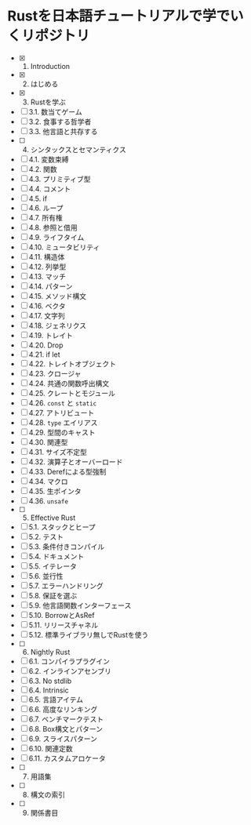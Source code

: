 # Rustを日本語チュートリアルで学でいくリポジトリ
- [x] 1. Introduction
- [x] 2. はじめる
- [x] 3. Rustを学ぶ
- [ ] 3.1. 数当てゲーム
- [ ] 3.2. 食事する哲学者
- [ ] 3.3. 他言語と共存する
- [ ] 4. シンタックスとセマンティクス
- [ ] 4.1. 変数束縛
- [ ] 4.2. 関数
- [ ] 4.3. プリミティブ型
- [ ] 4.4. コメント
- [ ] 4.5. if
- [ ] 4.6. ループ
- [ ] 4.7. 所有権
- [ ] 4.8. 参照と借用
- [ ] 4.9. ライフタイム
- [ ] 4.10. ミュータビリティ
- [ ] 4.11. 構造体
- [ ] 4.12. 列挙型
- [ ] 4.13. マッチ
- [ ] 4.14. パターン
- [ ] 4.15. メソッド構文
- [ ] 4.16. ベクタ
- [ ] 4.17. 文字列
- [ ] 4.18. ジェネリクス
- [ ] 4.19. トレイト
- [ ] 4.20. Drop
- [ ] 4.21. if let
- [ ] 4.22. トレイトオブジェクト
- [ ] 4.23. クロージャ
- [ ] 4.24. 共通の関数呼出構文
- [ ] 4.25. クレートとモジュール
- [ ] 4.26. `const` と `static`
- [ ] 4.27. アトリビュート
- [ ] 4.28. `type` エイリアス
- [ ] 4.29. 型間のキャスト
- [ ] 4.30. 関連型
- [ ] 4.31. サイズ不定型
- [ ] 4.32. 演算子とオーバーロード
- [ ] 4.33. Derefによる型強制
- [ ] 4.34. マクロ
- [ ] 4.35. 生ポインタ
- [ ] 4.36. `unsafe`
- [ ] 5. Effective Rust
- [ ] 5.1. スタックとヒープ
- [ ] 5.2. テスト
- [ ] 5.3. 条件付きコンパイル
- [ ] 5.4. ドキュメント
- [ ] 5.5. イテレータ
- [ ] 5.6. 並行性
- [ ] 5.7. エラーハンドリング
- [ ] 5.8. 保証を選ぶ
- [ ] 5.9. 他言語関数インターフェース
- [ ] 5.10. BorrowとAsRef
- [ ] 5.11. リリースチャネル
- [ ] 5.12. 標準ライブラリ無しでRustを使う
- [ ] 6. Nightly Rust
- [ ] 6.1. コンパイラプラグイン
- [ ] 6.2. インラインアセンブリ
- [ ] 6.3. No stdlib
- [ ] 6.4. Intrinsic
- [ ] 6.5. 言語アイテム
- [ ] 6.6. 高度なリンキング
- [ ] 6.7. ベンチマークテスト
- [ ] 6.8. Box構文とパターン
- [ ] 6.9. スライスパターン
- [ ] 6.10. 関連定数
- [ ] 6.11. カスタムアロケータ
- [ ] 7. 用語集
- [ ] 8. 構文の索引
- [ ] 9. 関係書目
